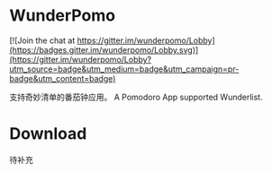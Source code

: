 # WunderPomo

[![Join the chat at https://gitter.im/wunderpomo/Lobby](https://badges.gitter.im/wunderpomo/Lobby.svg)](https://gitter.im/wunderpomo/Lobby?utm_source=badge&utm_medium=badge&utm_campaign=pr-badge&utm_content=badge)

支持奇妙清单的番茄钟应用。
A Pomodoro App supported Wunderlist.

# Download

待补充
